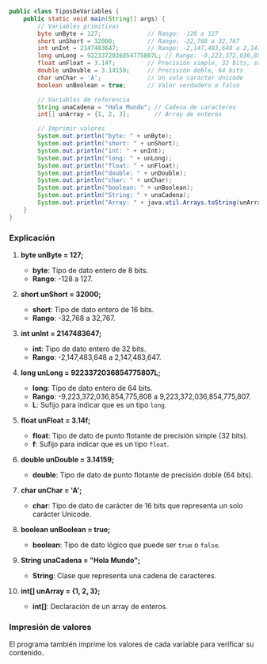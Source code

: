 
```java
public class TiposDeVariables {
    public static void main(String[] args) {
        // Variables primitivas
        byte unByte = 127;             // Rango: -128 a 127
        short unShort = 32000;         // Rango: -32,768 a 32,767
        int unInt = 2147483647;        // Rango: -2,147,483,648 a 2,147,483,647
        long unLong = 9223372036854775807L; // Rango: -9,223,372,036,854,775,808 a 9,223,372,036,854,775,807
        float unFloat = 3.14f;         // Precisión simple, 32 bits, sufijo 'f' para indicar que es float
        double unDouble = 3.14159;     // Precisión doble, 64 bits
        char unChar = 'A';             // Un solo carácter Unicode
        boolean unBoolean = true;      // Valor verdadero o falso

        // Variables de referencia
        String unaCadena = "Hola Mundo"; // Cadena de caracteres
        int[] unArray = {1, 2, 3};       // Array de enteros

        // Imprimir valores
        System.out.println("byte: " + unByte);
        System.out.println("short: " + unShort);
        System.out.println("int: " + unInt);
        System.out.println("long: " + unLong);
        System.out.println("float: " + unFloat);
        System.out.println("double: " + unDouble);
        System.out.println("char: " + unChar);
        System.out.println("boolean: " + unBoolean);
        System.out.println("String: " + unaCadena);
        System.out.println("Array: " + java.util.Arrays.toString(unArray));
    }
}
```

### Explicación

1. **byte unByte = 127;**
   - **byte**: Tipo de dato entero de 8 bits.
   - **Rango**: -128 a 127.
   
2. **short unShort = 32000;**
   - **short**: Tipo de dato entero de 16 bits.
   - **Rango**: -32,768 a 32,767.
   
3. **int unInt = 2147483647;**
   - **int**: Tipo de dato entero de 32 bits.
   - **Rango**: -2,147,483,648 a 2,147,483,647.
   
4. **long unLong = 9223372036854775807L;**
   - **long**: Tipo de dato entero de 64 bits.
   - **Rango**: -9,223,372,036,854,775,808 a 9,223,372,036,854,775,807.
   - **L**: Sufijo para indicar que es un tipo `long`.

5. **float unFloat = 3.14f;**
   - **float**: Tipo de dato de punto flotante de precisión simple (32 bits).
   - **f**: Sufijo para indicar que es un tipo `float`.
   
6. **double unDouble = 3.14159;**
   - **double**: Tipo de dato de punto flotante de precisión doble (64 bits).

7. **char unChar = 'A';**
   - **char**: Tipo de dato de carácter de 16 bits que representa un solo carácter Unicode.

8. **boolean unBoolean = true;**
   - **boolean**: Tipo de dato lógico que puede ser `true` o `false`.

9. **String unaCadena = "Hola Mundo";**
   - **String**: Clase que representa una cadena de caracteres.

10. **int[] unArray = {1, 2, 3};**
    - **int[]**: Declaración de un array de enteros.

### Impresión de valores

El programa también imprime los valores de cada variable para verificar su contenido. 
